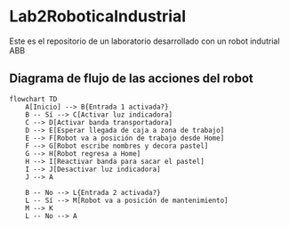 # Lab2RoboticaIndustrial
Este es el repositorio de un laboratorio desarrollado con un robot indutrial ABB

## Diagrama de flujo de las acciones del robot

```mermaid
flowchart TD
    A[Inicio] --> B{Entrada 1 activada?}
    B -- Sí --> C[Activar luz indicadora]
    C --> D[Activar banda transportadora]
    D --> E[Esperar llegada de caja a zona de trabajo]
    E --> F[Robot va a posición de trabajo desde Home]
    F --> G[Robot escribe nombres y decora pastel]
    G --> H[Robot regresa a Home]
    H --> I[Reactivar banda para sacar el pastel]
    I --> J[Desactivar luz indicadora]
    J --> A

    B -- No --> L{Entrada 2 activada?}
    L -- Sí --> M[Robot va a posición de mantenimiento]
    M --> K
    L -- No --> A
```
